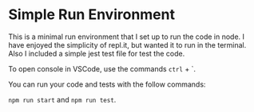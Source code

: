 # Simple Run Environment

This is a minimal run environment that I set up to run the code in node.  I have enjoyed the simplicity of repl.it, but wanted it to run in the terminal.  Also I included a simple jest test file for test the code.

To open console in VSCode, use the commands `ctrl` + `.

You can run your code and tests with the follow commands:

`npm run start` and `npm run test`.

